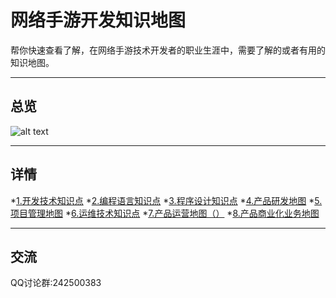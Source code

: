 # 网络手游开发知识地图
帮你快速查看了解，在网络手游技术开发者的职业生涯中，需要了解的或者有用的知识地图。

----
## 总览
![alt text](https://github.com/gonglei007/GameDevMind/blob/main/exports/0.总览.png?raw=true)

----
## 详情
*[1.开发技术知识点](https://github.com/gonglei007/GameDevMind/blob/main/exports/1.开发技术知识点.png?raw=true)
*[2.编程语言知识点](https://github.com/gonglei007/GameDevMind/blob/main/exports/2.编程语言知识点.png?raw=true)
*[3.程序设计知识点](https://github.com/gonglei007/GameDevMind/blob/main/exports/3.程序设计知识点.png?raw=true)
*[4.产品研发地图](https://github.com/gonglei007/GameDevMind/blob/main/exports/4.产品研发地图.png?raw=true)
*[5.项目管理地图](https://github.com/gonglei007/GameDevMind/blob/main/exports/5.项目管理地图.png?raw=true)
*[6.运维技术知识点](https://github.com/gonglei007/GameDevMind/blob/main/exports/6.运维技术知识点.png?raw=true)
*[7.产品运营地图（）](https://github.com/gonglei007/GameDevMind/blob/main/exports/7.产品运营地图.png?raw=true)
*[8.产品商业化业务地图](https://github.com/gonglei007/GameDevMind/blob/main/exports/8.产品商业化业务地图?raw=true)

----
## 交流
QQ讨论群:242500383
